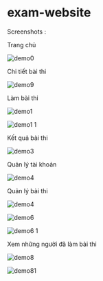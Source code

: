 # exam-website

Screenshots : 

Trang chủ

![demo0](https://user-images.githubusercontent.com/88927961/186102876-e0d870fb-d5e9-4798-a02f-25d133a0a62e.png)

Chi tiết bài thi

![demo9](https://user-images.githubusercontent.com/88927961/186104157-cd3320fe-661b-4aff-8e70-7f9240595854.png)

Làm bài thi

![demo1](https://user-images.githubusercontent.com/88927961/186103066-d217fce1-f635-457f-a87d-1388b57625b0.png)

![demo1 1](https://user-images.githubusercontent.com/88927961/186102988-d1482457-1809-4df6-9cae-7dc754fb93e5.png)

Kết quả bài thi

![demo3](https://user-images.githubusercontent.com/88927961/186103222-bf40ef56-b27f-4e0e-9207-1d835070b328.png)

Quản lý tài khoản

![demo4](https://user-images.githubusercontent.com/88927961/186103265-54137a6f-867d-4d1b-b41f-50c211a48a4e.png)
 
 Quản lý bài thi

![demo4](https://user-images.githubusercontent.com/88927961/186103425-a5918ed0-38c8-4f08-aa71-1d9f9a42f0aa.png)

![demo6](https://user-images.githubusercontent.com/88927961/186103481-4b19d831-efa9-4832-868c-6c71121efaba.png)

![demo6 1](https://user-images.githubusercontent.com/88927961/186103502-94382113-25e1-48d6-b369-bbb5f52365d7.png)

Xem những người đã làm bài thi

![demo8](https://user-images.githubusercontent.com/88927961/186103903-0330c70f-abcb-4703-88c6-2a42399046c8.png)
 
![demo81](https://user-images.githubusercontent.com/88927961/186103939-f9e2b718-4955-4e3b-8d7a-df09c2608a6b.png)
